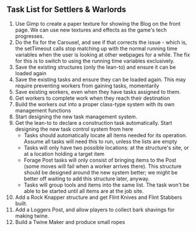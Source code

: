 ## Task List for Settlers & Warlords

1.  Use Gimp to create a paper texture for showing the Blog on the front page. We can use new textures and effects as the game's tech progresses.
2.  Do the fix for the Carousel, and see if that corrects the issue - which is, the setTimeout calls stop matching up with the normal running time variables when the user is looking at other webpages for a while. The fix for this is to switch to using the running time variables exclusively.
3.  Save the existing structures (only the lean-to) and ensure it can be loaded again
4.  Save the existing tasks and ensure they can be loaded again. This may require preventing workers from gaining tasks, momentarily
5.  Save existing workers, even when they have tasks assigned to them.
6.  Get workers to complete work when they reach their destination
7.  Build the workers out into a proper class-type system with its own management functions
8.  Start designing the new task management system.
9.  Get the lean-to to declare a construction task automatically. Start designing the new task control system from here
    -   Tasks should automatically locate all items needed for its operation. Assume all tasks will need this to run, unless the lists are empty
    -   Tasks will only have two possible locations: at the structure's site, or at a location holding a target item
    -   Forage Post tasks will only consist of bringing items to the Post (some moves will fail when a worker arrives there). This structure should be designed around the new system better; we might be better off waiting to add this structure later, anyway.
    -   Tasks will group tools and items into the same list. The task won't be able to be started until all items are at the job site.
10. Add a Rock Knapper structure and get Flint Knives and Flint Stabbers built.
11. Add a Loggers Post, and allow players to collect bark shavings for making twine.
12. Build a Twine Maker and produce small ropes
